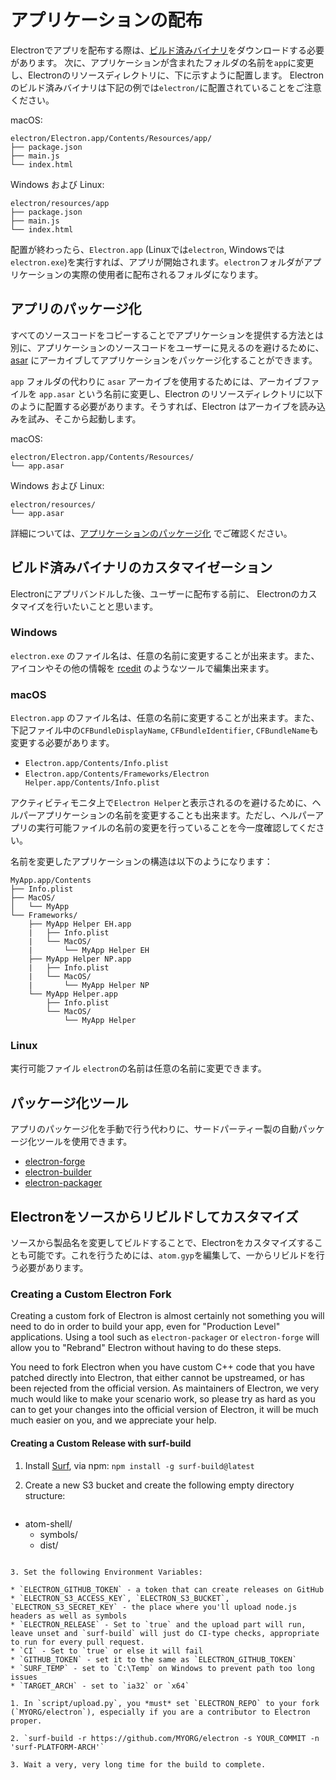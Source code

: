 # アプリケーションの配布

Electronでアプリを配布する際は、[ビルド済みバイナリ](https://github.com/electron/electron/releases)をダウンロードする必要があります。 次に、アプリケーションが含まれたフォルダの名前を`app`に変更し、Electronのリソースディレクトリに、下に示すように配置します。 Electronのビルド済みバイナリは下記の例では`electron/`に配置されていることをご注意ください。

macOS:

```text
electron/Electron.app/Contents/Resources/app/
├── package.json
├── main.js
└── index.html
```

Windows および Linux:

```text
electron/resources/app
├── package.json
├── main.js
└── index.html
```

配置が終わったら、`Electron.app` (Linuxでは`electron`, Windowsでは`electron.exe`)を実行すれば、アプリが開始されます。`electron`フォルダがアプリケーションの実際の使用者に配布されるフォルダになります。

## アプリのパッケージ化

すべてのソースコードをコピーすることでアプリケーションを提供する方法とは別に、アプリケーションのソースコードをユーザーに見えるのを避けるために、[asar](https://github.com/electron/asar) にアーカイブしてアプリケーションをパッケージ化することができます。

`app` フォルダの代わりに `asar` アーカイブを使用するためには、アーカイブファイルを `app.asar` という名前に変更し、Electron のリソースディレクトリに以下のように配置する必要があります。そうすれば、Electron はアーカイブを読み込みを試み、そこから起動します。

macOS:

```text
electron/Electron.app/Contents/Resources/
└── app.asar
```

Windows および Linux:

```text
electron/resources/
└── app.asar
```

詳細については、[アプリケーションのパッケージ化](application-packaging.md) でご確認ください。

## ビルド済みバイナリのカスタマイゼーション

Electronにアプリバンドルした後、ユーザーに配布する前に、 Electronのカスタマイズを行いたいことと思います。

### Windows

`electron.exe` のファイル名は、任意の名前に変更することが出来ます。また、アイコンやその他の情報を [rcedit](https://github.com/atom/rcedit) のようなツールで編集出来ます。

### macOS

`Electron.app` のファイル名は、任意の名前に変更することが出来ます。また、下記ファイル中の`CFBundleDisplayName`, `CFBundleIdentifier`, `CFBundleName`も変更する必要があります。

* `Electron.app/Contents/Info.plist`
* `Electron.app/Contents/Frameworks/Electron Helper.app/Contents/Info.plist`

アクティビティモニタ上で`Electron Helper`と表示されるのを避けるために、ヘルパーアプリケーションの名前を変更することも出来ます。ただし、ヘルパーアプリの実行可能ファイルの名前の変更を行っていることを今一度確認してください。

名前を変更したアプリケーションの構造は以下のようになります：

```text
MyApp.app/Contents
├── Info.plist
├── MacOS/
│   └── MyApp
└── Frameworks/
    ├── MyApp Helper EH.app
    |   ├── Info.plist
    |   └── MacOS/
    |       └── MyApp Helper EH
    ├── MyApp Helper NP.app
    |   ├── Info.plist
    |   └── MacOS/
    |       └── MyApp Helper NP
    └── MyApp Helper.app
        ├── Info.plist
        └── MacOS/
            └── MyApp Helper
```

### Linux

実行可能ファイル `electron`の名前は任意の名前に変更できます。

## パッケージ化ツール

アプリのパッケージ化を手動で行う代わりに、サードパーティー製の自動パッケージ化ツールを使用できます。

* [electron-forge](https://github.com/electron-userland/electron-forge)
* [electron-builder](https://github.com/electron-userland/electron-builder)
* [electron-packager](https://github.com/electron-userland/electron-packager)

## Electronをソースからリビルドしてカスタマイズ

ソースから製品名を変更してビルドすることで、Electronをカスタマイズすることも可能です。これを行うためには、`atom.gyp`を編集して、一からリビルドを行う必要があります。

### Creating a Custom Electron Fork

Creating a custom fork of Electron is almost certainly not something you will need to do in order to build your app, even for "Production Level" applications. Using a tool such as `electron-packager` or `electron-forge` will allow you to "Rebrand" Electron without having to do these steps.

You need to fork Electron when you have custom C++ code that you have patched directly into Electron, that either cannot be upstreamed, or has been rejected from the official version. As maintainers of Electron, we very much would like to make your scenario work, so please try as hard as you can to get your changes into the official version of Electron, it will be much much easier on you, and we appreciate your help.

#### Creating a Custom Release with surf-build

1. Install [Surf](https://github.com/surf-build/surf), via npm: `npm install -g surf-build@latest`

2. Create a new S3 bucket and create the following empty directory structure:
    
    ```sh
- atom-shell/
  - symbols/
  - dist/
```

3. Set the following Environment Variables:

* `ELECTRON_GITHUB_TOKEN` - a token that can create releases on GitHub
* `ELECTRON_S3_ACCESS_KEY`, `ELECTRON_S3_BUCKET`, `ELECTRON_S3_SECRET_KEY` - the place where you'll upload node.js headers as well as symbols
* `ELECTRON_RELEASE` - Set to `true` and the upload part will run, leave unset and `surf-build` will just do CI-type checks, appropriate to run for every pull request.
* `CI` - Set to `true` or else it will fail
* `GITHUB_TOKEN` - set it to the same as `ELECTRON_GITHUB_TOKEN`
* `SURF_TEMP` - set to `C:\Temp` on Windows to prevent path too long issues
* `TARGET_ARCH` - set to `ia32` or `x64`

1. In `script/upload.py`, you *must* set `ELECTRON_REPO` to your fork (`MYORG/electron`), especially if you are a contributor to Electron proper.

2. `surf-build -r https://github.com/MYORG/electron -s YOUR_COMMIT -n 'surf-PLATFORM-ARCH'`

3. Wait a very, very long time for the build to complete.